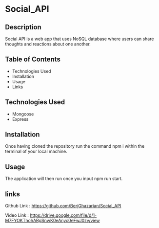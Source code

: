 # Social_API

## Description

Social API is a web app that uses NoSQL database where users can share thoughts and reactions about one another.

## Table of Contents
- Technologies Used
- Installation
- Usage
- Links

## Technologies Used

- Mongoose
- Express

## Installation

Once having cloned the repository run the command npm i within the terminal of your local machine.

## Usage

The application will then run once you input npm run start.

## links

Github Link : https://github.com/BerjGhazarian/Social_API

Video Link : https://drive.google.com/file/d/1-M7FYOKThohABgSnwK0eAnyc0eFwJ0zy/view